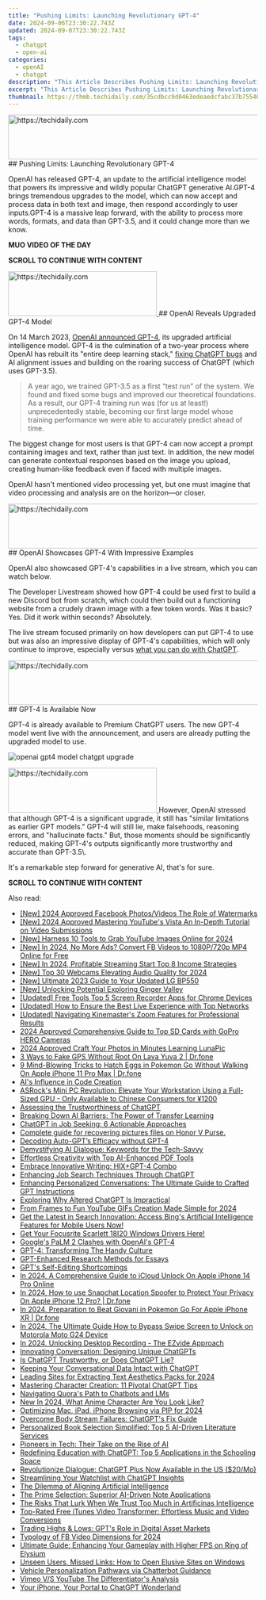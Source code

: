 ```yaml
---
title: "Pushing Limits: Launching Revolutionary GPT-4"
date: 2024-09-06T23:30:22.743Z
updated: 2024-09-07T23:30:22.743Z
tags:
  - chatgpt
  - open-ai
categories:
  - openAI
  - chatgpt
description: "This Article Describes Pushing Limits: Launching Revolutionary GPT-4"
excerpt: "This Article Describes Pushing Limits: Launching Revolutionary GPT-4"
thumbnail: https://thmb.techidaily.com/35cdbcc9d0463edeaedcfabc37b755463ffdb3615e7f86b0660ca31e9acd1987.jpg
---
```


<!-- affiliate ads begin -->
<a href="https://unicoeye.pxf.io/c/5597632/2134218/18498" target="_top" id="2134218">
  <img src="//a.impactradius-go.com/display-ad/18498-2134218" border="0" alt="https://techidaily.com" width="728" height="90"/>
</a>
<img height="0" width="0" src="https://unicoeye.pxf.io/i/5597632/2134218/18498" style="position:absolute;visibility:hidden;" border="0" />
<!-- affiliate ads end -->
## Pushing Limits: Launching Revolutionary GPT-4

OpenAI has released GPT-4, an update to the artificial intelligence model that powers its impressive and wildly popular ChatGPT generative AI.GPT-4 brings tremendous upgrades to the model, which can now accept and process data in both text and image, then respond accordingly to user inputs.GPT-4 is a massive leap forward, with the ability to process more words, formats, and data than GPT-3.5, and it could change more than we know.

**MUO VIDEO OF THE DAY**

**SCROLL TO CONTINUE WITH CONTENT**

<!-- affiliate ads begin -->
<a href="https://review-au.sjv.io/c/5597632/2098704/14409" target="_top" id="2098704">
  <img src="//a.impactradius-go.com/display-ad/14409-2098704" border="0" alt="https://techidaily.com" width="300" height="90"/>
</a>
<img height="0" width="0" src="https://review-au.sjv.io/i/5597632/2098704/14409" style="position:absolute;visibility:hidden;" border="0" />
<!-- affiliate ads end -->
## OpenAI Reveals Upgraded GPT-4 Model

 On 14 March 2023, [OpenAI announced GPT-4](https://openai.com/research/gpt-4), its upgraded artificial intelligence model. GPT-4 is the culmination of a two-year process where OpenAI has rebuilt its "entire deep learning stack," [fixing ChatGPT bugs](https://www.makeuseof.com/openai-chatgpt-biggest-probelms/) and AI alignment issues and building on the roaring success of ChatGPT (which uses GPT-3.5).

> A year ago, we trained GPT-3.5 as a first “test run” of the system. We found and fixed some bugs and improved our theoretical foundations. As a result, our GPT-4 training run was (for us at least!) unprecedentedly stable, becoming our first large model whose training performance we were able to accurately predict ahead of time.

 The biggest change for most users is that GPT-4 can now accept a prompt containing images and text, rather than just text. In addition, the new model can generate contextual responses based on the image you upload, creating human-like feedback even if faced with multiple images.

 OpenAI hasn't mentioned video processing yet, but one must imagine that video processing and analysis are on the horizon—or closer.

<!-- affiliate ads begin -->
<a href="https://unicoeye.pxf.io/c/5597632/2134227/18498" target="_top" id="2134227">
  <img src="//a.impactradius-go.com/display-ad/18498-2134227" border="0" alt="https://techidaily.com" width="728" height="90"/>
</a>
<img height="0" width="0" src="https://unicoeye.pxf.io/i/5597632/2134227/18498" style="position:absolute;visibility:hidden;" border="0" />
<!-- affiliate ads end -->
## OpenAI Showcases GPT-4 With Impressive Examples

 OpenAI also showcased GPT-4's capabilities in a live stream, which you can watch below.

 The Developer Livestream showed how GPT-4 could be used first to build a new Discord bot from scratch, which could then build out a functioning website from a crudely drawn image with a few token words. Was it basic? Yes. Did it work within seconds? Absolutely.

 The live stream focused primarily on how developers can put GPT-4 to use but was also an impressive display of GPT-4's capabilities, which will only continue to improve, especially versus [what you can do with ChatGPT](https://www.makeuseof.com/things-you-can-do-with-chatgpt/).

<!-- affiliate ads begin -->
<a href="https://appsumo.8odi.net/c/5597632/2137378/7443" target="_top" id="2137378">
  <img src="//a.impactradius-go.com/display-ad/7443-2137378" border="0" alt="https://techidaily.com" width="600" height="90"/>
</a>
<img height="0" width="0" src="https://appsumo.8odi.net/i/5597632/2137378/7443" style="position:absolute;visibility:hidden;" border="0" />
<!-- affiliate ads end -->
## GPT-4 Is Available Now

 GPT-4 is already available to Premium ChatGPT users. The new GPT-4 model went live with the announcement, and users are already putting the upgraded model to use.

![openai gpt4 model chatgpt upgrade](https://static1.makeuseofimages.com/wordpress/wp-content/uploads/2023/03/openai-gpt4-model-chatgpt-upgrade.jpg)

<!-- affiliate ads begin -->
<a href="https://aligracehair.sjv.io/c/5597632/2115932/19272" target="_top" id="2115932">
  <img src="//a.impactradius-go.com/display-ad/19272-2115932" border="0" alt="https://techidaily.com" width="300" height="90"/>
</a>
<img height="0" width="0" src="https://aligracehair.sjv.io/i/5597632/2115932/19272" style="position:absolute;visibility:hidden;" border="0" />
<!-- affiliate ads end -->
 However, OpenAI stressed that although GPT-4 is a significant upgrade, it still has "similar limitations as earlier GPT models." GPT-4 will still lie, make falsehoods, reasoning errors, and "hallucinate facts." But, those moments should be significantly reduced, making GPT-4's outputs significantly more trustworthy and accurate than GPT-3.5\.

 It's a remarkable step forward for generative AI, that's for sure.

**SCROLL TO CONTINUE WITH CONTENT**


<ins class="adsbygoogle"
     style="display:block"
     data-ad-format="autorelaxed"
     data-ad-client="ca-pub-7571918770474297"
     data-ad-slot="1223367746"></ins>



<ins class="adsbygoogle"
     style="display:block"
     data-ad-client="ca-pub-7571918770474297"
     data-ad-slot="8358498916"
     data-ad-format="auto"
     data-full-width-responsive="true"></ins>

<span class="atpl-alsoreadstyle">Also read:</span>
<div><ul>
<li><a href="https://facebook-video-content.techidaily.com/new-2024-approved-facebook-photosvideos-the-role-of-watermarks/"><u>[New] 2024 Approved  Facebook Photos/Videos  The Role of Watermarks</u></a></li>
<li><a href="https://youtube-sure.techidaily.com/024-approved-mastering-youtubes-vista-an-in-depth-tutorial-on-video-submissions/"><u>[New] 2024 Approved  Mastering YouTube's Vista  An In-Depth Tutorial on Video Submissions</u></a></li>
<li><a href="https://eaxpv-info.techidaily.com/new-harness-10-tools-to-grab-youtube-images-online-for-2024/"><u>[New] Harness 10 Tools to Grab YouTube Images Online for 2024</u></a></li>
<li><a href="https://facebook-video-recording.techidaily.com/new-in-2024-no-more-ads-convert-fb-videos-to-1080p720p-mp4-online-for-free/"><u>[New] In 2024, No More Ads? Convert FB Videos to 1080P/720p MP4 Online for Free</u></a></li>
<li><a href="https://youtube-blog.techidaily.com/n-2024-profitable-streaming-start-top-8-income-strategies/"><u>[New] In 2024, Profitable Streaming Start  Top 8 Income Strategies</u></a></li>
<li><a href="https://fox-hovers.techidaily.com/new-top-30-webcams-elevating-audio-quality-for-2024/"><u>[New] Top 30 Webcams Elevating Audio Quality for 2024</u></a></li>
<li><a href="https://fox-boxes.techidaily.com/new-ultimate-2023-guide-to-your-updated-lg-bp550/"><u>[New] Ultimate 2023 Guide to Your Updated LG BP550</u></a></li>
<li><a href="https://screen-video-capture.techidaily.com/new-unlocking-potential-exploring-ginger-valley/"><u>[New] Unlocking Potential  Exploring Ginger Valley</u></a></li>
<li><a href="https://screen-mirroring-recording.techidaily.com/updated-free-tools-top-5-screen-recorder-apps-for-chrome-devices/"><u>[Updated] Free Tools  Top 5 Screen Recorder Apps for Chrome Devices</u></a></li>
<li><a href="https://fox-access.techidaily.com/updated-how-to-ensure-the-best-live-experience-with-top-networks/"><u>[Updated] How to Ensure the Best Live Experience with Top Networks</u></a></li>
<li><a href="https://extra-support.techidaily.com/updated-navigating-kinemasters-zoom-features-for-professional-results/"><u>[Updated] Navigating Kinemaster's Zoom Features for Professional Results</u></a></li>
<li><a href="https://extra-lessons.techidaily.com/2024-approved-comprehensive-guide-to-top-sd-cards-with-gopro-hero-cameras/"><u>2024 Approved  Comprehensive Guide to Top SD Cards with GoPro HERO Cameras</u></a></li>
<li><a href="https://fox-access.techidaily.com/2024-approved-craft-your-photos-in-minutes-learning-lunapic/"><u>2024 Approved  Craft Your Photos in Minutes  Learning LunaPic</u></a></li>
<li><a href="https://location-fake.techidaily.com/3-ways-to-fake-gps-without-root-on-lava-yuva-2-drfone-by-drfone-virtual-android/"><u>3 Ways to Fake GPS Without Root On Lava Yuva 2 | Dr.fone</u></a></li>
<li><a href="https://ios-pokemon-go.techidaily.com/9-mind-blowing-tricks-to-hatch-eggs-in-pokemon-go-without-walking-on-apple-iphone-11-pro-max-drfone-by-drfone-virtual-ios/"><u>9 Mind-Blowing Tricks to Hatch Eggs in Pokemon Go Without Walking On Apple iPhone 11 Pro Max | Dr.fone</u></a></li>
<li><a href="https://tech-savvy.techidaily.com/ais-influence-in-code-creation/"><u>AI's Influence in Code Creation</u></a></li>
<li><a href="https://tech-savvy.techidaily.com/asrocks-mini-pc-revolution-elevate-your-workstation-using-a-full-sized-gpu-only-available-to-chinese-consumers-for-1200/"><u>ASRock's Mini PC Revolution: Elevate Your Workstation Using a Full-Sized GPU - Only Available to Chinese Consumers for ¥1200</u></a></li>
<li><a href="https://tech-savvy.techidaily.com/assessing-the-trustworthiness-of-chatgpt/"><u>Assessing the Trustworthiness of ChatGPT</u></a></li>
<li><a href="https://tech-savvy.techidaily.com/breaking-down-ai-barriers-the-power-of-transfer-learning/"><u>Breaking Down AI Barriers: The Power of Transfer Learning</u></a></li>
<li><a href="https://tech-savvy.techidaily.com/chatgpt-in-job-seeking-6-actionable-approaches/"><u>ChatGPT in Job Seeking: 6 Actionable Approaches</u></a></li>
<li><a href="https://phone-solutions.techidaily.com/complete-guide-for-recovering-pictures-files-on-honor-v-purse-by-fonelab-android-recover-pictures/"><u>Complete guide for recovering pictures files on Honor V Purse.</u></a></li>
<li><a href="https://tech-savvy.techidaily.com/decoding-auto-gpts-efficacy-without-gpt-4/"><u>Decoding Auto-GPT’s Efficacy without GPT-4</u></a></li>
<li><a href="https://tech-savvy.techidaily.com/demystifying-ai-dialogue-keywords-for-the-tech-savvy/"><u>Demystifying AI Dialogue: Keywords for the Tech-Savvy</u></a></li>
<li><a href="https://tech-savvy.techidaily.com/effortless-creativity-with-top-ai-enhanced-pdf-tools/"><u>Effortless Creativity with Top AI-Enhanced PDF Tools</u></a></li>
<li><a href="https://tech-savvy.techidaily.com/embrace-innovative-writing-hixplusgpt-4-combo/"><u>Embrace Innovative Writing: HIX+GPT-4 Combo</u></a></li>
<li><a href="https://tech-savvy.techidaily.com/enhancing-job-search-techniques-through-chatgpt/"><u>Enhancing Job Search Techniques Through ChatGPT</u></a></li>
<li><a href="https://tech-savvy.techidaily.com/enhancing-personalized-conversations-the-ultimate-guide-to-crafted-gpt-instructions/"><u>Enhancing Personalized Conversations: The Ultimate Guide to Crafted GPT Instructions</u></a></li>
<li><a href="https://tech-savvy.techidaily.com/exploring-why-altered-chatgpt-is-impractical/"><u>Exploring Why Altered ChatGPT Is Impractical</u></a></li>
<li><a href="https://youtube-webster.techidaily.com/frames-to-fun-youtube-gifs-creation-made-simple-for-2024/"><u>From Frames to Fun  YouTube GIFs Creation Made Simple for 2024</u></a></li>
<li><a href="https://tech-haven.techidaily.com/1722166540642-get-the-latest-in-search-innovation-access-bings-artificial-intelligence-features-for-mobile-users-now/"><u>Get the Latest in Search Innovation: Access Bing's Artificial Intelligence Features for Mobile Users Now!</u></a></li>
<li><a href="https://driver-download.techidaily.com/get-your-focusrite-scarlett-18i20-windows-drivers-here/"><u>Get Your Focusrite Scarlett 18I20 Windows Drivers Here!</u></a></li>
<li><a href="https://tech-savvy.techidaily.com/googles-palm-2-clashes-with-openais-gpt-4/"><u>Google's PaLM 2 Clashes with OpenAI's GPT-4</u></a></li>
<li><a href="https://tech-savvy.techidaily.com/gpt-4-transforming-the-handy-culture/"><u>GPT-4: Transforming The Handy Culture</u></a></li>
<li><a href="https://tech-savvy.techidaily.com/gpt-enhanced-research-methods-for-essays/"><u>GPT-Enhanced Research Methods for Essays</u></a></li>
<li><a href="https://tech-savvy.techidaily.com/gpts-self-editing-shortcomings/"><u>GPT's Self-Editing Shortcomings</u></a></li>
<li><a href="https://activate-lock.techidaily.com/in-2024-a-comprehensive-guide-to-icloud-unlock-on-apple-iphone-14-pro-online-by-drfone-ios/"><u>In 2024, A Comprehensive Guide to iCloud Unlock On Apple iPhone 14 Pro Online</u></a></li>
<li><a href="https://phone-solutions.techidaily.com/in-2024-how-to-use-snapchat-location-spoofer-to-protect-your-privacy-on-apple-iphone-12-pro-drfone-by-drfone-virtual-ios/"><u>In 2024, How to use Snapchat Location Spoofer to Protect Your Privacy On Apple iPhone 12 Pro? | Dr.fone</u></a></li>
<li><a href="https://ios-pokemon-go.techidaily.com/in-2024-preparation-to-beat-giovani-in-pokemon-go-for-apple-iphone-xr-drfone-by-drfone-virtual-ios/"><u>In 2024, Preparation to Beat Giovani in Pokemon Go For Apple iPhone XR | Dr.fone</u></a></li>
<li><a href="https://easy-unlock-android.techidaily.com/in-2024-the-ultimate-guide-how-to-bypass-swipe-screen-to-unlock-on-motorola-moto-g24-device-by-drfone-android/"><u>In 2024, The Ultimate Guide How to Bypass Swipe Screen to Unlock on Motorola Moto G24 Device</u></a></li>
<li><a href="https://screen-video-capture.techidaily.com/in-2024-unlocking-desktop-recording-the-ezvide-approach/"><u>In 2024, Unlocking Desktop Recording - The EZvide Approach</u></a></li>
<li><a href="https://tech-savvy.techidaily.com/innovating-conversation-designing-unique-chatgpts/"><u>Innovating Conversation: Designing Unique ChatGPTs</u></a></li>
<li><a href="https://tech-savvy.techidaily.com/is-chatgpt-trustworthy-or-does-chatgpt-lie/"><u>Is ChatGPT Trustworthy, or Does ChatGPT Lie?</u></a></li>
<li><a href="https://tech-savvy.techidaily.com/keeping-your-conversational-data-intact-with-chatgpt/"><u>Keeping Your Conversational Data Intact with ChatGPT</u></a></li>
<li><a href="https://extra-approaches.techidaily.com/leading-sites-for-extracting-text-aesthetics-packs-for-2024/"><u>Leading Sites for Extracting Text Aesthetics Packs for 2024</u></a></li>
<li><a href="https://tech-savvy.techidaily.com/mastering-character-creation-11-pivotal-chatgpt-tips/"><u>Mastering Character Creation: 11 Pivotal ChatGPT Tips</u></a></li>
<li><a href="https://tech-savvy.techidaily.com/navigating-quoras-path-to-chatbots-and-lms/"><u>Navigating Quora's Path to Chatbots and LMs</u></a></li>
<li><a href="https://ai-video-editing.techidaily.com/new-in-2024-what-anime-character-are-you-look-like/"><u>New In 2024, What Anime Character Are You Look Like?</u></a></li>
<li><a href="https://extra-support.techidaily.com/optimizing-mac-ipad-iphone-browsing-via-pip-for-2024/"><u>Optimizing Mac, iPad, iPhone Browsing via PIP for 2024</u></a></li>
<li><a href="https://tech-savvy.techidaily.com/overcome-body-stream-failures-chatgpts-fix-guide/"><u>Overcome Body Stream Failures: ChatGPT's Fix Guide</u></a></li>
<li><a href="https://tech-savvy.techidaily.com/personalized-book-selection-simplified-top-5-ai-driven-literature-services/"><u>Personalized Book Selection Simplified: Top 5 AI-Driven Literature Services</u></a></li>
<li><a href="https://tech-savvy.techidaily.com/pioneers-in-tech-their-take-on-the-rise-of-ai/"><u>Pioneers in Tech: Their Take on the Rise of AI</u></a></li>
<li><a href="https://tech-savvy.techidaily.com/redefining-education-with-chatgpt-top-5-applications-in-the-schooling-space/"><u>Redefining Education with ChatGPT: Top 5 Applications in the Schooling Space</u></a></li>
<li><a href="https://tech-savvy.techidaily.com/revolutionize-dialogue-chatgpt-plus-now-available-in-the-us-20mo/"><u>Revolutionize Dialogue: ChatGPT Plus Now Available in the US ($20/Mo)</u></a></li>
<li><a href="https://tech-savvy.techidaily.com/streamlining-your-watchlist-with-chatgpt-insights/"><u>Streamlining Your Watchlist with ChatGPT Insights</u></a></li>
<li><a href="https://tech-savvy.techidaily.com/the-dilemma-of-aligning-artificial-intelligence/"><u>The Dilemma of Aligning Artificial Intelligence</u></a></li>
<li><a href="https://tech-savvy.techidaily.com/the-prime-selection-superior-ai-driven-note-applications/"><u>The Prime Selection: Superior AI-Driven Note Applications</u></a></li>
<li><a href="https://tech-savvy.techidaily.com/the-risks-that-lurk-when-we-trust-too-much-in-artificinas-intelligence/"><u>The Risks That Lurk When We Trust Too Much in Artificinas Intelligence</u></a></li>
<li><a href="https://some-guidance.techidaily.com/top-rated-free-itunes-video-transformer-effortless-music-and-video-conversions/"><u>Top-Rated Free iTunes Video Transformer: Effortless Music and Video Conversions</u></a></li>
<li><a href="https://tech-savvy.techidaily.com/trading-highs-and-lows-gpts-role-in-digital-asset-markets/"><u>Trading Highs & Lows: GPT's Role in Digital Asset Markets</u></a></li>
<li><a href="https://facebook-video-content.techidaily.com/typology-of-fb-video-dimensions-for-2024/"><u>Typology of FB Video Dimensions for 2024</u></a></li>
<li><a href="https://win-answers.techidaily.com/ultimate-guide-enhancing-your-gameplay-with-higher-fps-on-ring-of-elysium/"><u>Ultimate Guide: Enhancing Your Gameplay with Higher FPS on Ring of Elysium</u></a></li>
<li><a href="https://windows11.techidaily.com/unseen-users-missed-links-how-to-open-elusive-sites-on-windows/"><u>Unseen Users, Missed Links: How to Open Elusive Sites on Windows</u></a></li>
<li><a href="https://tech-savvy.techidaily.com/vehicle-personalization-pathways-via-chatterbot-guidance/"><u>Vehicle Personalization Pathways via Chatterbot Guidance</u></a></li>
<li><a href="https://youtube-clips.techidaily.com/vimeo-vs-youtube-the-differentiators-analysis/"><u>Vimeo V/S YouTube  The Differentiator's Analysis</u></a></li>
<li><a href="https://tech-savvy.techidaily.com/your-iphone-your-portal-to-chatgpt-wonderland/"><u>Your iPhone, Your Portal to ChatGPT Wonderland</u></a></li>
</ul></div>
